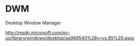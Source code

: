 DWM
===

Desktop Window Manager

http://msdn.microsoft.com/en-us/library/windows/desktop/aa969540%28v=vs.85%29.aspx
